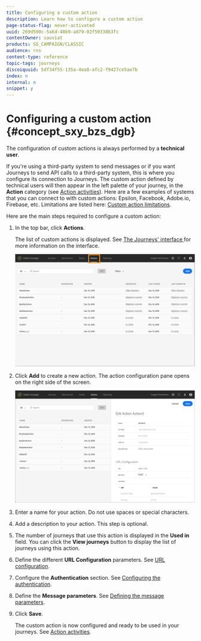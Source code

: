 ```yaml
---
title: Configuring a custom action
description: Learn how to configure a custom action
page-status-flag: never-activated
uuid: 269d590c-5a6d-40b9-a879-02f5033863fc
contentOwner: sauviat
products: SG_CAMPAIGN/CLASSIC
audience: rns
content-type: reference
topic-tags: journeys
discoiquuid: 5df34f55-135a-4ea8-afc2-f9427ce5ae7b
index: n
internal: n
snippet: y
---
```



# Configuring a custom action {#concept_sxy_bzs_dgb}

The configuration of custom actions is always performed by a **technical user**.

If you're using a third-party system to send messages or if you want Journeys to send API calls to a third-party system, this is where you configure its connection to Journeys. The custom action defined by technical users will then appear in the left palette of your journey, in the **Action** category (see [Action activities](../building-journeys/journeyaction.md#concept_hbj_hrt_52b)). Here are a few examples of systems that you can connect to with custom actions: Epsilon, Facebook, Adobe.io, Firebase, etc.
Limitations are listed here: [Custom action limitations](../custom-action/customlimitations.md#concept_lh2_df1_2gb).

Here are the main steps required to configure a custom action:

1. In the top bar, click **Actions**. 

    The list of custom actions is displayed. See [The Journeys' interface ](../about/aboutinterface.md#concept_rcq_lqt_52b) for more information on the interface.

    ![](../assets/custom1.png)

1. Click **Add** to create a new action. The action configuration pane opens on the right side of the screen.

    ![](../assets/custom2.png)

1. Enter a name for your action. Do not use spaces or special characters.
1. Add a description to your action. This step is optional.
1. The number of journeys that use this action is displayed in the **Used in** field. You can click the **View journeys** button to display the list of  journeys using this action.
1. Define the different **URL Configuration** parameters. See [URL configuration](../custom-action/customurl.md#concept_gbg_1f1_2gb).
1. Configure the **Authentication** section. See [Configuring the authentication](../custom-action/customauthentication.md#concept_is4_cf1_2gb).
1. Define the **Message parameters**. See [Defining the message parameters](../custom-action/customparameters.md#concept_wy4_bf1_2gb).
1. Click **Save**. 

    The custom action is now configured and ready to be used in your journeys. See [Action activities](../building-journeys/journeyaction.md#concept_hbj_hrt_52b).
